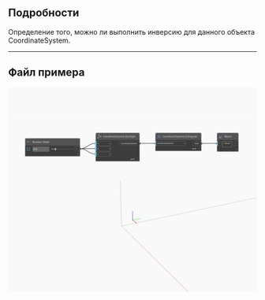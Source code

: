 ## Подробности
Определение того, можно ли выполнить инверсию для данного объекта CoordinateSystem.
___
## Файл примера

![IsSingular](./Autodesk.DesignScript.Geometry.CoordinateSystem.IsSingular_img.jpg)

